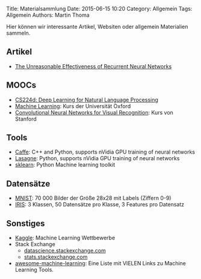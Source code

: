 Title: Materialsammlung
Date: 2015-06-15 10:20
Category: Allgemein
Tags: Allgemein
Authors: Martin Thoma

Hier können wir interessante Artikel, Websiten oder allgemein Materialien sammeln.

## Artikel

* [The Unreasonable Effectiveness of Recurrent Neural Networks](http://karpathy.github.io/2015/05/21/rnn-effectiveness/)

## MOOCs

* [CS224d: Deep Learning for Natural Language Processing](http://cs231n.stanford.edu/)
* [Machine Learning](https://www.cs.ox.ac.uk/people/nando.defreitas/machinelearning/): Kurs der Universität Oxford
* [Convolutional Neural Networks for Visual Recognition](http://cs231n.stanford.edu/): Kurs von Stanford

## Tools
* [Caffe](http://caffe.berkeleyvision.org/): C++ and Python, supports nVidia GPU training of neural networks
* [Lasagne](https://github.com/Lasagne/Lasagne): Python, supports nVidia GPU training of neural networks
* [sklearn](http://scikit-learn.org/stable/): Python Machine learning toolkit

## Datensätze
* [MNIST](http://yann.lecun.com/exdb/mnist/): 70 000 Bilder der Größe 28x28 mit Labels (Ziffern 0-9)
* [IRIS](https://archive.ics.uci.edu/ml/datasets/Iris): 3 Klassen, 50 Datensätze pro Klasse, 3 Features pro Datensatz

## Sonstiges
* [Kaggle](https://www.kaggle.com/): Machine Learning Wettbewerbe
* Stack Exchange
  * [datascience.stackexchange.com](http://datascience.stackexchange.com/)
  * [stats.stackexchange.com](http://stats.stackexchange.com/)
* [awesome-machine-learning](https://github.com/josephmisiti/awesome-machine-learning): Eine Liste mit VIELEN Links zu Machine Learning Tools.